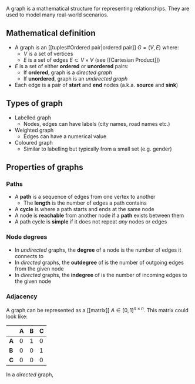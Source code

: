 A graph is a mathematical structure for representing relationships. They are used to model many real-world scenarios.

## Mathematical definition
- A graph is an [[tuples#Ordered pair|ordered pair]] $G=(V,E)$ where:
	- $V$ is a set of vertices
	- $E$ is a set of edges $E\subset V\times V$ (see [[Cartesian Product]])
- $E$ is a set of either **ordered** or **unordered** pairs:
	- If **ordered**, graph is a *directed graph*
	- If **unordered**, graph is an *undirected graph*
- Each edge is a pair of **start** and **end** nodes (a.k.a. **source** and **sink**)

## Types of graph
- Labelled graph
	- Nodes, edges can have labels (city names, road names etc.)
- Weighted graph
	- Edges can have a numerical value
- Coloured graph
	- Similar to labelling but typically from a small set (e.g. gender)

## Properties of graphs
### Paths
- A **path** is a sequence of edges from one vertex to another
	- The **length** is the number of edges a path contains
- A **cycle** is where a path starts and ends at the same node
- A node is **reachable** from another node if a **path** exists between them
- A path cycle is **simple** if it does not repeat *any* nodes or edges

### Node degrees
- In *undirected* graphs, the **degree** of a node is the number of edges it connects to
- In *directed* graphs, the **outdegree** of is the number of outgoing edges from the given node
- In *directed* graphs, the **indegree** of is the number of incoming edges to the given node

### Adjacency
A graph can be represented as a [[matrix]] $A\in [0,1]^{n\times n}$.
This matrix could look like:

|       | A   | B   | C   |
| ----- | --- | --- | --- |
| **A** | 0   | 1   | 0   |
| **B** | 0   | 0   | 1   |
| **C** | 0   | 0   | 0   |
In a *directed* graph, 